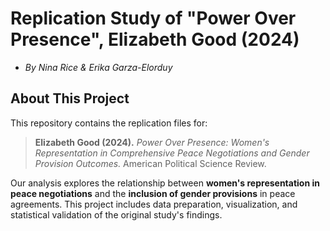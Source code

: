 # **Replication Study of "Power Over Presence", Elizabeth Good (2024)**
- *By Nina Rice & Erika Garza-Elorduy*

## **About This Project**
This repository contains the replication files for:
> **Elizabeth Good (2024).** *Power Over Presence: Women's Representation in Comprehensive Peace Negotiations and Gender Provision Outcomes.* American Political Science Review.

Our analysis explores the relationship between **women's representation in peace negotiations** and the **inclusion of gender provisions** in peace agreements. This project includes data preparation, visualization, and statistical validation of the original study's findings.
